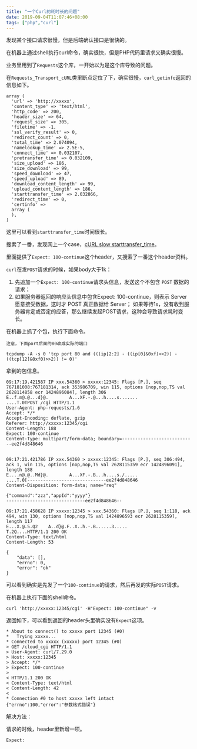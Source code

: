 ```yaml
---
title: "一个Curl的耗时长的问题"
date: 2019-09-04T11:07:46+08:00
tags: ["php","curl"]
---
```


发现某个接口请求很慢，但是后端确认接口是很快的。

在机器上通过shell执行curl命令，确实很快，但是PHP代码里请求又确实很慢。

业务里用到了`Requests`这个库，一开始以为是这个库导致的问题。

在`Requests_Transport_cURL`类里断点定位了下，确实很慢，`curl_getinfo`返回的信息如下。

```
array (
  'url' => 'http://xxxxx',
  'content_type' => 'text/html',
  'http_code' => 200,
  'header_size' => 64,
  'request_size' => 305,
  'filetime' => -1,
  'ssl_verify_result' => 0,
  'redirect_count' => 0,
  'total_time' => 2.074094,
  'namelookup_time' => 2.5E-5,
  'connect_time' => 0.032107,
  'pretransfer_time' => 0.032109,
  'size_upload' => 186,
  'size_download' => 99,
  'speed_download' => 47,
  'speed_upload' => 89,
  'download_content_length' => 99,
  'upload_content_length' => 186,
  'starttransfer_time' => 2.032866,
  'redirect_time' => 0,
  'certinfo' =>
  array (
  ),
)
```

这里可以看到`starttransfer_time`时间很长。

搜索了一番，发现网上一个case，[cURL slow starttransfer_time](https://stackoverflow.com/questions/20428632/curl-slow-starttransfer-time)。

里面提供了`Expect: 100-continue`这个header，又搜索了一番这个header资料。

`curl`在发`POST`请求的时候，如果body大于1k：

1. 先追加一个`Expect: 100-continue`请求头信息，发送这个不包含 `POST` 数据的请求；
2. 如果服务器返回的响应头信息中包含Expect: 100-continue，则表示 Server 愿意接受数据，这时才 POST 真正数据给 Server；
   如果等待1s，没有收到服务器肯定或否定的应答，那么继续发起POST请求，这种会导致请求耗时变长。

在机器上抓了个包，执行下面命令。

```
注意，下面port后面的80改成实际的端口

tcpdump -A -s 0 'tcp port 80 and (((ip[2:2] - ((ip[0]&0xf)<<2)) - ((tcp[12]&0xf0)>>2)) != 0)'
```

拿到的包信息。

```
09:17:19.421587 IP xxx.54360 > xxxxx:12345: Flags [P.], seq 767181008:767181314, ack 353986709, win 115, options [nop,nop,TS val 2628114858 ecr 1424896084], length 306
E..f.m@.@...d}@.        A...XF.-.@...h....s.......
....T.0TPOST /cgi HTTP/1.1
User-Agent: php-requests/1.6
Accept: */*
Accept-Encoding: deflate, gzip
Referer: http://xxxxx:12345/cgi
Content-Length: 188
Expect: 100-continue
Content-Type: multipart/form-data; boundary=----------------------------ee2f4d848646


09:17:21.421786 IP xxx.54360 > xxxxx:12345: Flags [P.], seq 306:494, ack 1, win 115, options [nop,nop,TS val 2628115359 ecr 1424896091], length 188
E....n@.@..Md}@.        A...XF.-.B...h....s./.....
....T.0[------------------------------ee2f4d848646
Content-Disposition: form-data; name="req"

{"command":"zzz","appId":"yyyy"}
------------------------------ee2f4d848646--

09:17:21.458628 IP xxxxx:12345 > xxx.54360: Flags [P.], seq 1:118, ack 494, win 130, options [nop,nop,TS val 1424896593 ecr 2628115359], length 117
E...X.@.5.Q2    A..d}@.F..X..h.-.B......3.....
T.2Q....HTTP/1.1 200 OK
Content-Type: text/html
Content-Length: 53

{
    "data": [],
    "errno": 0,
    "error": "ok"
}
```

可以看到确实是先发了一个`100-continue`的请求，然后再发的实际`POST`请求。

在机器上执行下面的shell命令。

```
curl 'http://xxxxx:12345/cgi' -H"Expect: 100-continue" -v
```

返回如下，可以看到返回的header头里确实没有`Expect`这项。

```
* About to connect() to xxxxx port 12345 (#0)
*   Trying xxxxx...
* Connected to xxxxx (xxxxx) port 12345 (#0)
> GET /cloud_cgi HTTP/1.1
> User-Agent: curl/7.29.0
> Host: xxxxx:12345
> Accept: */*
> Expect: 100-continue
> 
< HTTP/1.1 200 OK
< Content-Type: text/html
< Content-Length: 42
< 
* Connection #0 to host xxxxx left intact
{"errno":100,"error":"参数格式错误"}
```

解决方法：

请求的时候，header里新增一项。

```
Expect:
```